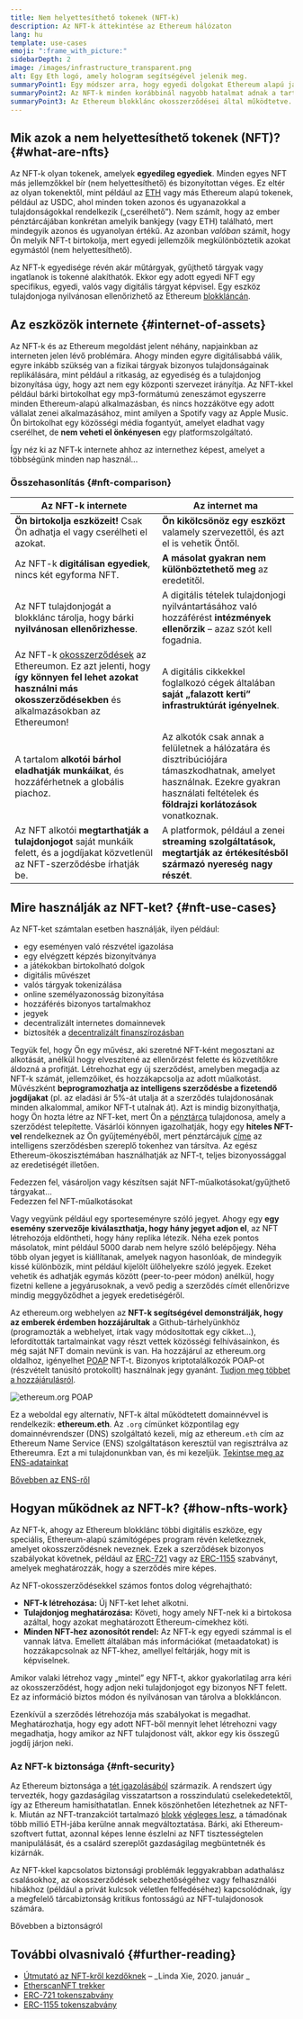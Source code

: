 ```yaml
---
title: Nem helyettesíthető tokenek (NFT-k)
description: Az NFT-k áttekintése az Ethereum hálózaton
lang: hu
template: use-cases
emoji: ":frame_with_picture:"
sidebarDepth: 2
image: /images/infrastructure_transparent.png
alt: Egy Eth logó, amely hologram segítségével jelenik meg.
summaryPoint1: Egy módszer arra, hogy egyedi dolgokat Ethereum alapú javakként jelenítsünk meg.
summaryPoint2: Az NFT-k minden korábbinál nagyobb hatalmat adnak a tartalomgyártók kezébe.
summaryPoint3: Az Ethereum blokklánc okosszerződései által működtetve.
---
```


## Mik azok a nem helyettesíthető tokenek (NFT)? {#what-are-nfts}

Az NFT-k olyan tokenek, amelyek **egyedileg egyediek**. Minden egyes NFT más jellemzőkkel bír (nem helyettesíthető) és bizonyítottan véges. Ez eltér az olyan tokenektől, mint például az [ETH](/glossary/#ether) vagy más Ethereum alapú tokenek, például az USDC, ahol minden token azonos és ugyanazokkal a tulajdonságokkal rendelkezik („cserélhető”). Nem számít, hogy az ember pénztárcájában konkrétan amelyik bankjegy (vagy ETH) található, mert mindegyik azonos és ugyanolyan értékű. Az azonban _valóban_ számít, hogy Ön melyik NFT-t birtokolja, mert egyedi jellemzőik megkülönböztetik azokat egymástól (nem helyettesíthető).

Az NFT-k egyedisége révén akár műtárgyak, gyűjthető tárgyak vagy ingatlanok is tokenné alakíthatók. Ekkor egy adott egyedi NFT egy specifikus, egyedi, valós vagy digitális tárgyat képvisel. Egy eszköz tulajdonjoga nyilvánosan ellenőrizhető az Ethereum [blokkláncán](/glossary/#blockchain).

<YouTube id="Xdkkux6OxfM" />

## Az eszközök internete {#internet-of-assets}

Az NFT-k és az Ethereum megoldást jelent néhány, napjainkban az interneten jelen lévő problémára. Ahogy minden egyre digitálisabbá válik, egyre inkább szükség van a fizikai tárgyak bizonyos tulajdonságainak replikálására, mint például a ritkaság, az egyediség és a tulajdonjog bizonyítása úgy, hogy azt nem egy központi szervezet irányítja. Az NFT-kkel például bárki birtokolhat egy mp3-formátumú zeneszámot egyszerre minden Ethereum-alapú alkalmazásban, és nincs hozzákötve egy adott vállalat zenei alkalmazásához, mint amilyen a Spotify vagy az Apple Music. Ön birtokolhat egy közösségi média fogantyút, amelyet eladhat vagy cserélhet, de **nem veheti el önkényesen** egy platformszolgáltató.

Így néz ki az NFT-k internete ahhoz az internethez képest, amelyet a többségünk minden nap használ...

### Összehasonlítás {#nft-comparison}

| Az NFT-k internete                                                                                                                                                                             | Az internet ma                                                                                                                                                                           |
| ---------------------------------------------------------------------------------------------------------------------------------------------------------------------------------------------- | ---------------------------------------------------------------------------------------------------------------------------------------------------------------------------------------- |
| **Ön birtokolja eszközeit!** Csak Ön adhatja el vagy cserélheti el azokat.                                                                                                                     | **Ön kikölcsönöz egy eszközt** valamely szervezettől, és azt el is vehetik Öntől.                                                                                                        |
| Az NFT-k **digitálisan egyediek**, nincs két egyforma NFT.                                                                                                                                     | **A másolat gyakran nem különböztethető meg** az eredetitől.                                                                                                                             |
| Az NFT tulajdonjogát a blokklánc tárolja, hogy bárki **nyilvánosan ellenőrizhesse**.                                                                                                           | A digitális tételek tulajdonjogi nyilvántartásához való hozzáférést **intézmények ellenőrzik** – azaz szót kell fogadnia.                                                                |
| Az NFT-k [okosszerződések](/glossary/#smart-contract) az Ethereumon. Ez azt jelenti, hogy **így könnyen fel lehet azokat használni más okosszerződésekben**  és alkalmazásokban az Ethereumon! | A digitális cikkekkel foglalkozó cégek általában **saját „falazott kerti” infrastruktúrát igényelnek**.                                                                                  |
| A tartalom **alkotói bárhol eladhatják munkáikat**, és hozzáférhetnek a globális piachoz.                                                                                                      | Az alkotók csak annak a felületnek a hálózatára és disztribúciójára támaszkodhatnak, amelyet használnak. Ezekre gyakran használati feltételek és **földrajzi korlátozások** vonatkoznak. |
| Az NFT alkotói **megtarthatják a tulajdonjogot** saját munkáik felett, és a jogdíjakat közvetlenül az NFT-szerződésbe írhatják be.                                                             | A platformok, például a zenei **streaming szolgáltatások, megtartják az értékesítésből származó nyereség nagy részét**.                                                                  |

## Mire használják az NFT-ket? {#nft-use-cases}

Az NFT-ket számtalan esetben használják, ilyen például:

- egy eseményen való részvétel igazolása
- egy elvégzett képzés bizonyítványa
- a játékokban birtokolható dolgok
- digitális művészet
- valós tárgyak tokenizálása
- online személyazonosság bizonyítása
- hozzáférés bizonyos tartalmakhoz
- jegyek
- decentralizált internetes domainnevek
- biztosíték a [decentralizált finanszírozásban](/glossary/#defi)

Tegyük fel, hogy Ön egy művész, aki szeretné NFT-ként megosztani az alkotását, anélkül hogy elveszítené az ellenőrzést felette és közvetítőkre áldozná a profitját. Létrehozhat egy új szerződést, amelyben megadja az NFT-k számát, jellemzőiket, és hozzákapcsolja az adott műalkotást. Művészként **beprogramozhatja az intelligens szerződésbe a fizetendő jogdíjakat** (pl. az eladási ár 5%-át utalja át a szerződés tulajdonosának minden alkalommal, amikor NFT-t utalnak át). Azt is mindig bizonyíthatja, hogy Ön hozta létre az NFT-ket, mert Ön a [pénztárca](/glossary/#wallet) tulajdonosa, amely a szerződést telepítette. Vásárlói könnyen igazolhatják, hogy egy **hiteles NFT-vel** rendelkeznek az Ön gyűjteményéből, mert pénztárcájuk [címe](/glossary/#address) az intelligens szerződésben szereplő tokenhez van társítva. Az egész Ethereum-ökoszisztémában használhatják az NFT-t, teljes bizonyossággal az eredetiségét illetően.

<InfoBanner shouldSpaceBetween emoji=":eyes:" mt="8">
  <div>Fedezzen fel, vásároljon vagy készítsen saját NFT-műalkotásokat/gyűjthető tárgyakat...</div>
  <ButtonLink to="/dapps/?category=collectibles#explore">
    Fedezzen fel NFT-műalkotásokat
  </ButtonLink>
</InfoBanner>

Vagy vegyünk például egy sporteseményre szóló jegyet. Ahogy egy **egy esemény szervezője kiválaszthatja, hogy hány jegyet adjon el**, az NFT létrehozója eldöntheti, hogy hány replika létezik. Néha ezek pontos másolatok, mint például 5000 darab nem helyre szóló belépőjegy. Néha több olyan jegyet is kiállítanak, amelyek nagyon hasonlóak, de mindegyik kissé különbözik, mint például kijelölt ülőhelyekre szóló jegyek. Ezeket vehetik és adhatják egymás között (peer-to-peer módon) anélkül, hogy fizetni kellene a jegyárusoknak, a vevő pedig a szerződés címét ellenőrizve mindig meggyőződhet a jegyek eredetiségéről.

Az ethereum.org webhelyen az **NFT-k segítségével demonstrálják, hogy az emberek érdemben hozzájárultak** a Github-tárhelyünkhöz (programozták a webhelyet, írtak vagy módosítottak egy cikket...), lefordították tartalmainkat vagy részt vettek közösségi felhívásainkon, és még saját NFT domain nevünk is van. Ha hozzájárul az ethereum.org oldalhoz, igényelhet [POAP](/glossary/#poap) NFT-t. Bizonyos kriptotalálkozók POAP-ot (részvételt tanúsító protokollt) használnak jegy gyanánt. [Tudjon meg többet a hozzájárulásról](/contributing/#poap).

![ethereum.org POAP](./poap.png)

Ez a weboldal egy alternatív, NFT-k által működtetett domainnévvel is rendelkezik: **ethereum.eth**. Az `.org` címünket központilag egy domainnévrendszer (DNS) szolgáltató kezeli, míg az ethereum`.eth` cím az Ethereum Name Service (ENS) szolgáltatáson keresztül van regisztrálva az Ethereumra. Ezt a mi tulajdonunkban van, és mi kezeljük. [Tekintse meg az ENS-adatainkat](https://app.ens.domains/name/ethereum.eth)

[Bővebben az ENS-ről](https://app.ens.domains)

<Divider />

## Hogyan működnek az NFT-k? {#how-nfts-work}

Az NFT-k, ahogy az Ethereum blokklánc többi digitális eszköze, egy speciális, Ethereum-alapú számítógépes program révén keletkeznek, amelyet okosszerződésnek neveznek. Ezek a szerződések bizonyos szabályokat követnek, például az [ERC-721](/glossary/#erc-721) vagy az [ERC-1155](/glossary/#erc-1155) szabványt, amelyek meghatározzák, hogy a szerződés mire képes.

Az NFT-okosszerződésekkel számos fontos dolog végrehajtható:

- **NFT-k létrehozása:** Új NFT-ket lehet alkotni.
- **Tulajdonjog meghatározása:** Követi, hogy amely NFT-nek ki a birtokosa azáltal, hogy azokat meghatározott Ethereum-címekhez köti.
- **Minden NFT-hez azonosítót rendel:** Az NFT-k egy egyedi számmal is el vannak látva. Emellett általában más információkat (metaadatokat) is hozzákapcsolnak az NFT-khez, amellyel feltárják, hogy mit is képviselnek.

Amikor valaki létrehoz vagy „mintel” egy NFT-t, akkor gyakorlatilag arra kéri az okosszerződést, hogy adjon neki tulajdonjogot egy bizonyos NFT felett. Ez az információ biztos módon és nyilvánosan van tárolva a blokkláncon.

Ezenkívül a szerződés létrehozója más szabályokat is megadhat. Meghatározhatja, hogy egy adott NFT-ből mennyit lehet létrehozni vagy megadhatja, hogy amikor az NFT tulajdonost vált, akkor egy kis összegű jogdíj járjon neki.

### Az NFT-k biztonsága {#nft-security}

Az Ethereum biztonsága a [tét igazolásából](/glossary/#pos) származik. A rendszert úgy tervezték, hogy gazdaságilag visszatartson a rosszindulatú cselekedetektől, így az Ethereum hamisíthatatlan. Ennek köszönhetően létezhetnek az NFT-k. Miután az NFT-tranzakciót tartalmazó [blokk](/glossary/#block) [végleges lesz](/glossary/#finality), a támadónak több millió ETH-jába kerülne annak megváltoztatása. Bárki, aki Ethereum-szoftvert futtat, azonnal képes lenne észlelni az NFT tisztességtelen manipulálását, és a csalárd szereplőt gazdaságilag megbüntetnék és kizárnák.

Az NFT-kkel kapcsolatos biztonsági problémák leggyakrabban adathalász csalásokhoz, az okosszerződések sebezhetőségéhez vagy felhasználói hibákhoz (például a privát kulcsok véletlen felfedéséhez) kapcsolódnak, így a megfelelő tárcabiztonság kritikus fontosságú az NFT-tulajdonosok számára.

<ButtonLink to="/security/">
  Bővebben a biztonságról
</ButtonLink>

## További olvasnivaló {#further-reading}

- [Útmutató az NFT-kről kezdőknek](https://linda.mirror.xyz/df649d61efb92c910464a4e74ae213c4cab150b9cbcc4b7fb6090fc77881a95d) – _Linda Xie, 2020. január _
- [EtherscanNFT trekker](https://etherscan.io/nft-top-contracts)
- [ERC-721 tokenszabvány](/developers/docs/standards/tokens/erc-721/)
- [ERC-1155 tokenszabvány](/developers/docs/standards/tokens/erc-1155/)

<Divider />

<QuizWidget quizKey="nfts" />

